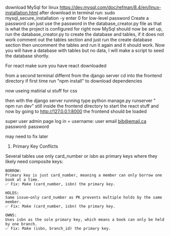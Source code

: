 download MySql 
  for linux https://dev.mysql.com/doc/refman/8.4/en/linux-installation.html
after download in terminal run:
  sudo mysql_secure_installation -y
  enter 0 for low-level password 
  Create a password can just use the password in the database_creator.py file as that is what the project is configured for right now 
  MySql should now be set up, run the database_creator.py to create the database and tables, if it does not work comment out the tables section and just run the create database section then uncomment the tables and run it again and it should work.
  Now you will have a database with tables but no data, I will make a script to seed the database shortly. 

  For react make sure you have react downloaded

  from a second terminal differnt from the django server cd into the frontend directory
  if first time run "npm install" to download dependencies

  now useing matirial ui stuff for css

  then with the django server running type  python manage.py runserver
  " npm run dev" still inside the frontend directory to start the react stuff
  and now by going to http://127.0.0.1:8000 the frontend should be loaded

  super user admin page log in = 
  username: user
  email bib@email.ca
  password: password



  may need to fix later

  1. Primary Key Conflicts

Several tables use only card_number or isbn as primary keys where they likely need composite keys:

    BORROW:
    Primary key is just card_number, meaning a member can only borrow one book at a time.
    ✅ Fix: Make (card_number, isbn) the primary key.

    HOLDS:
    Same issue—only card_number as PK prevents multiple holds by the same member.
    ✅ Fix: Make (card_number, isbn) the primary key.

    OWNS:
    Uses isbn as the sole primary key, which means a book can only be held by one branch.
    ✅ Fix: Make (isbn, branch_id) the primary key.


